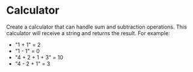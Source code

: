 # Calculator

Create a calculator that can handle sum and subtraction operations. This calculator will receive a string and returns the result. For example:

-   "1 + 1" = 2
-   "1 - 1" = 0
-   "4 + 2 + 1 + 3" = 10
-   "4 - 2 + 1" = 3
